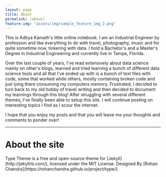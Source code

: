 ```yaml
---
layout: page
title: About
permalink: /about/
feature-img: "assets/img/sample_feature_img_2.png"
---
```


This is Aditya Kamath's little online notebook. I am an Industrial Engineer by profession and like everything to do with travel, photography, music and for quite sometime now, tinkering with data. I hold a Bachelor's and a Master's Degree in Industrial Engineering and currently live in Tampa, Florida.

Over the last couple of years, I've read extensively about data science mainly on other's blogs, learned and tried learning a bunch of different data science tools and all that I've ended up with is a bunch of text files with code, some that worked while others, mostly containing broken code and just lying there consuming my computers memory. Frustrated, I decided to turn back to my old hobby of travel writing and then decided to document my learnings through this blog! After struggling with several different themes, I've finally been able to setup this site. I will continue posting on interesting topics I find as I scour the internet.

I hope that you enjoy my posts and that you will leave me your thoughts and comments to ponder over!

----

<h1>About the site</h1>
Type Theme is a free and open-source theme for [Jekyll](http://jekyllrb.com/), licensed under the MIT License.
Designed By [Rohan Chandra](https://rohanchandra.github.io/project/type/).
